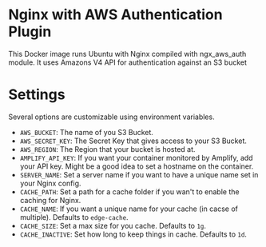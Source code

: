 # Nginx with AWS Authentication Plugin

This Docker image runs Ubuntu with Nginx compiled with ngx_aws_auth module.
It uses Amazons V4 API for authentication against an S3 bucket

# Settings

Several options are customizable using environment variables.

* ``AWS_BUCKET``: The name of you S3 Bucket.
* ``AWS_SECRET_KEY``: The Secret Key that gives access to your S3 Bucket.
* ``AWS_REGION``: The Region that your bucket is hosted at.
* ``AMPLIFY_API_KEY``: If you want your container monitored by Amplify, add your API key. Might be a good idea to set a hostname on the container.
* ``SERVER_NAME``: Set a server name if you want to have a unique name set in your Nginx config.
* ``CACHE_PATH``: Set a path for a cache folder if you wan't to enable the caching for Nginx.
* ``CACHE_NAME``: If you want a unique name for your cache (in cacse of multiple). Defaults to ``edge-cache``.
* ``CACHE_SIZE``: Set a max size for you cache. Defaults to ``1g``.
* ``CACHE_INACTIVE``: Set how long to keep things in cache. Defaults to ``1d``.

```
